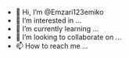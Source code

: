 
- 👋 Hi, I’m @Emzari123emiko
- 👀 I’m interested in ...
- 🌱 I’m currently learning ...
- 💞️ I’m looking to collaborate on ...
- 📫 How to reach me ...

<!---
Emzari123emiko/Emzari123emiko is a ✨ special ✨ repository because its `README.md` (this file) appears on your GitHub profile.
You can click the Preview link to take a look at your changes.
--->
